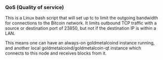 ### QoS (Quality of service) ###

This is a Linux bash script that will set up tc to limit the outgoing bandwidth for connections to the Bitcoin network. It limits outbound TCP traffic with a source or destination port of 23850, but not if the destination IP is within a LAN.

This means one can have an always-on goldmetalcoind instance running, and another local goldmetalcoind/goldmetalcoin-qt instance which connects to this node and receives blocks from it.

